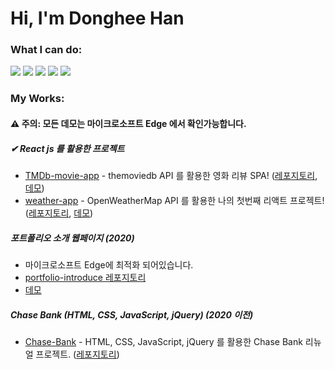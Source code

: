 # Hi, I'm Donghee Han

### What I can do: 

<img src="https://img.shields.io/badge/HTML5-E34F26?style=round-square&logo=HTML5&logoColor=white"/></a>
<img src="https://img.shields.io/badge/CSS3-1572B6?style=round-square&logo=CSS3&logoColor=white"/></a>
<img src="https://img.shields.io/badge/JavaScript-f7df1e?style=round-square&logo=JavaScript&logoColor=black"/></a>
<img src="https://img.shields.io/badge/jQuery-0769AD?style=round-square&logo=jQuery&logoColor=white"/></a>
<img src="https://img.shields.io/badge/React-61DAFB?style=round-square&logo=React&logoColor=black"/></a>

### My Works:

#### ⚠️ **주의:** 모든 데모는 마이크로소프트 Edge 에서 확인가능합니다.


##### ✔ React js 를 활용한 프로젝트
- [TMDb-movie-app](https://github.com/donghee564/TMDB_movie_app) - themoviedb API 를 활용한 영화 리뷰 SPA! ([레포지토리](https://github.com/donghee564/TMDB_movie_app), [데모](https://donghee564.github.io/TMDB_movie_app/#/))
- [weather-app](https://github.com/donghee564/weather_app) - OpenWeatherMap API 를 활용한 나의 첫번째 리액트 프로젝트! ([레포지토리](https://github.com/donghee564/weather_app), [데모](https://donghee564.github.io/weather_app/))

##### 포트폴리오 소개 웹페이지 (2020)
- 마이크로소프트 Edge에 최적화 되어있습니다.
- [portfolio-introduce 레포지토리](https://github.com/donghee564/portfolio-introduce/)
- [데모](https://donghee564.github.io/portfolio-introduce/)

##### Chase Bank (HTML, CSS, JavaScript, jQuery) (2020 이전)
- [Chase-Bank](https://github.com/donghee564/chase-bank) - HTML, CSS, JavaScript, jQuery 를 활용한 Chase Bank 리뉴얼 프로젝트. ([레포지토리](https://github.com/donghee564/chase-bank))

<!---
donghee564/donghee564 is a ✨ special ✨ repository because its `README.md` (this file) appears on your GitHub profile.
You can click the Preview link to take a look at your changes.
--->
